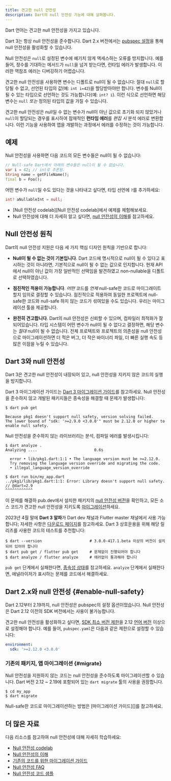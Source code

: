 ```yaml
---
title: 견고한 null 안전성
description: Dart의 null 안전성 기능에 대해 살펴봅니다.
---
```


Dart 언어는 견고한 null 안전성을 가지고 있습니다.

Dart 3는 항상 null 안전성을 준수합니다. Dart 2.x 버전에서는
[pubspec 설정](#enable-null-safety)을 통해 null 안전성을 활성화할 수 있습니다.

Null 안전성은 `null`로 설정된 변수에 예기치 않게 액세스하는 오류를 방지합니다.
예를 들어, 정수를 기대하는 메서드가 `null`을 넘겨 받는다면, 런타임 에러가 발생합니다.
이러한 역참조 에러는 디버깅하기 어렵습니다.

견고한 null 안전성을 사용하면 변수는 디폴트로 null이 될 수 없습니다:
절대 `null`로 할당될 수 없고, 선언된 타입의 값(예: `int i=42`)을 할당받아야만 합니다.
변수를 Null이 될 수 있는 타입으로 선언하는 것도 가능합니다(예: `int? i`).
이런 식으로 선언하면 해당 변수는 `null` *또는* 정의된 타입의 값을 가질 수 있습니다.

견고한 null 안전성은 null일 수 없는 변수가 null이 아닌 값으로 초기화 되지 않았거나
`null`이 할당되는 경우를 표시하여 잠재적인 **런타임 에러**를 *편집 시* 분석 에러로 변환합니다.
이런 기능을 사용하여 앱을 개발하는 과정에서 에러를 수정하는 것이 가능합니다.


## 예제

Null 안전성을 사용하면 다음 코드의 모든 변수들은 null이 될 수 없습니다:

```dart
// Null-safe Dart에서 아래의 변수들은 null이 될 수 없습니다.
var i = 42; // int로 추론됨.
String name = getFileName();
final b = Foo();
```

<a id="creating-variables"></a>

어떤 변수가 `null`일 수도 있다는 것을 나타내고 싶다면,
타입 선언에 `?`를 추가하세요:

```dart
int? aNullableInt = null;
```

- [Null 안전성 codelab][Null 안전성 codelab]에서 예제를 체험해보세요.
- Null 안전성에 대해 더 자세히 알고 싶다면,
  [null 안전성의 이해](/null-safety/understanding-null-safety)를 참고하세요.


## Null 안전성 원칙

Dart의 null 안전성 지원은 다음 세 가지 핵심 디자인 원칙을 기반으로 합니다:

* **Null이 될 수 없는 것이 기본입니다**. Dart 코드에 명시적으로 null이 될 수 있다고 표시하는 것이 아니라면,
   기본적으로 null이 될 수 없는 값으로 인지합니다. 현재 API에서 null이 아닌 값이 가장 일반적인 선택임을 발견하였고
   non-nullable을 디폴트로 선택하였습니다.

* **점진적인 적용이 가능합니다**. _어떤_ 코드를 _언제_ null-safe한 코드로 마이그래이트 할지
  임의로 결정할 수 있습니다. 점진적으로 적용하여 동일한 프로젝트에 null-safe한 코드와
  null-safe 하지 않는 코드가 섞여있을 수도 있습니다. 우리는 마이그레이션 툴을 제공합니다.

* **완전히 견고합니다**. Dart의 null 안전성은 신뢰할 수 있으며, 컴파일러 최적화가 잘 되어있습니다.
  타입 시스템이 어떤 변수가 null이 될 수 없다고 결정하면, 해당 변수는 _절대_ null이 될 수 없습니다.
  전체 프로텍트와 프로젝트의 의존성을 null 안전성으로 마이그레이션하면 더 적은 버그, 더 작은 바이너리 파일,
  더 빠른 실행 속도 등 많은 이점을 누릴 수 있습니다.


## Dart 3와 null 안전성

Dart 3은 견고한 null 안전성이 내장되어 있고,
null 안전성을 지키지 않은 코드의 실행을 방지합니다.

Dart 3 마이그레이션 가이드는
[Dart 3 마이그레이션 가이드](/resources/dart-3-migration)를 참고하세요.
Null 안전성을 준수하지 않고 개발된 패키지들은 종속성을 해결할 때 문제가 발생합니다: 

```terminal
$ dart pub get

Because pkg1 doesn't support null safety, version solving failed.
The lower bound of "sdk: '>=2.9.0 <3.0.0'" must be 2.12.0 or higher to enable null safety.
```

Null 안전성을 준수하지 않는 라이브러리는 분석, 컴파일 에러를 발생시킵니다:

```terminal
$ dart analyze .
Analyzing ....                         0.6s

  error • lib/pkg1.dart:1:1 • The language version must be >=2.12.0. 
  Try removing the language version override and migrating the code.
  • illegal_language_version_override
```

```terminal
$ dart run bin/my_app.dart
../pkg1/lib/pkg1.dart:1:1: Error: Library doesn't support null safety.
// @dart=2.9
^^^^^^^^^^^^
```

이 문제를 해결하
pub.dev에서 설치한 패키지의 [null 안전성 버전](/null-safety/migration-guide#check-dependency-status)을
확인하고, 모든 소스 코드가 견고한 null 안전성을 지키도록 [마이그레이션](#migrate)하세요.

2023년 4월 말에 **Dart 3 알파**가 Dart dev 채널과 Flutter master 채널에서 사용 가능합니다;
자세한 사항은 [다운로드 페이지][]를 참고하세요.
Dart 3 상호운용을 위해 해당 릴리즈를 사용한 코드의 테스트를 추천합니다:

```terminal
$ dart --version                     # 3.0.0-417.1.beta 이상의 버전이 설치되어 있어야 합니다
$ dart pub get / flutter pub get     # 문제없이 진행되어야 합니다
$ dart analyze / flutter analyze     # 에러없이 통과해야 합니다
```

`pub get` 단계에서 실패한다면, [종속성 상태][]를 참고하세요.
`analyze` 단계에서 실패한다면, 애널라이저가 표시하는 문제를 코드에서 해결하세요.

[다운로드 페이지]: /get-dart/archive
[종속성 상태]: /null-safety/migration-guide#종속-상태-확인

## Dart 2.x와 null 안전성 {#enable-null-safety}

Dart 2.12부터 2.19까지, null 안전성은 pubspec의 설정 옵션이었습니다.
Null 안전성은 Dart 2.12 이전의 SDK 버전에서는 사용이 불가능합니다.

<a id="constraints"></a>

견고한 null 안전성을 활성화하고 싶다면,
[SDK 최소 버전 제한](/tools/pub/pubspec#sdk-constraints)을
2.12 [언어 버전][] 이상으로 설정해야 합니다.
예를 들어, `pubspec.yaml`은 다음과 같은 제한으로 설정할 수 있습니다:

```yaml
environment:
  sdk: '>=2.12.0 <3.0.0'
```

[언어 버전]: /guides/language/evolution#language-versioning

### 기존의 패키지, 앱 마이그레이션 {#migrate}

Null 안전성을 지원하지 않는 코드는 null 안전성을 준수하도록 마이그레이션할 수 있습니다.
Dart 버전 2.12 ~ 2.19에 포함되어 있는 `dart migrate` 툴의 사용을 권장합니다.

```terminal
$ cd my_app
$ dart migrate
```

Null-safe한 코드로 마이그레이션하는 방법은
[마이그레이션 가이드][]를 참고하세요.


## 더 많은 자료

다음 리소스를 참고하여 null 안전성에 대해 자세히 학습하세요:

* [Null 안전성 codelab][Null safety codelab]
* [Null 안전성의 이해][Understanding null safety]
* [기존의 코드를 위한 마이그레이션 가이드][migration guide]
* [Null 안전성 FAQ][Null safety FAQ]
* [Null 안전성 코드 샘플][calculate_lix]

[calculate_lix]: https://github.com/dart-lang/samples/tree/main/null_safety/calculate_lix
[migration guide]: /null-safety/migration-guide
[Null safety FAQ]: /null-safety/faq
[Null safety codelab]: /codelabs/null-safety
[Understanding null safety]: /null-safety/understanding-null-safety
[#34233]: https://github.com/dart-lang/sdk/issues/34233
[#49529]: https://github.com/dart-lang/sdk/issues/49529
[#2357]: https://github.com/dart-lang/language/issues/2357
